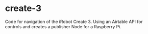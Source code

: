 # create-3
Code for navigation of the iRobot Create 3. Using an Airtable API for controls 
and creates a publisher Node for a Raspberry Pi.
